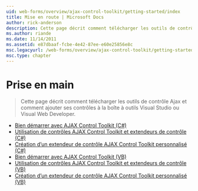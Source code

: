 ```yaml
---
uid: web-forms/overview/ajax-control-toolkit/getting-started/index
title: Mise en route | Microsoft Docs
author: rick-anderson
description: Cette page décrit comment télécharger les outils de contrôle Ajax et comment ajouter ses contrôles à la boîte à outils Visual Studio ou Visual Web Developer.
ms.author: riande
ms.date: 11/14/2011
ms.assetid: e87dbaaf-fcbe-4e42-87ee-e60e25856e8c
msc.legacyurl: /web-forms/overview/ajax-control-toolkit/getting-started
msc.type: chapter
---
```

<a name="getting-started"></a>Prise en main
====================
> Cette page décrit comment télécharger les outils de contrôle Ajax et comment ajouter ses contrôles à la boîte à outils Visual Studio ou Visual Web Developer.


- [Bien démarrer avec AJAX Control Toolkit (C#)](get-started-with-the-ajax-control-toolkit-cs.md)
- [Utilisation de contrôles AJAX Control Toolkit et extendeurs de contrôle (C#)](using-ajax-control-toolkit-controls-and-control-extenders-cs.md)
- [Création d’un extendeur de contrôle AJAX Control Toolkit personnalisé (C#)](creating-a-custom-ajax-control-toolkit-control-extender-cs.md)
- [Bien démarrer avec AJAX Control Toolkit (VB)](get-started-with-the-ajax-control-toolkit-vb.md)
- [Utilisation de contrôles AJAX Control Toolkit et extendeurs de contrôle (VB)](using-ajax-control-toolkit-controls-and-control-extenders-vb.md)
- [Création d’un extendeur de contrôle AJAX Control Toolkit personnalisé (VB)](creating-a-custom-ajax-control-toolkit-control-extender-vb.md)
